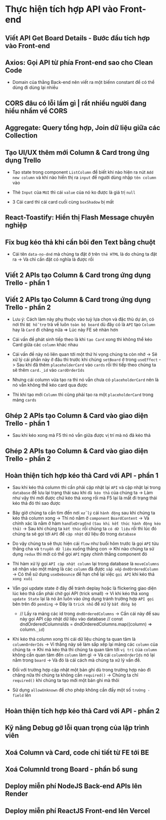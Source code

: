 # Thực hiện tích hợp API vào Front-end

## Viết API Get Board Details - Bước đầu tích hợp vào Front-end

## Axios: Gọi API từ phía Front-end sao cho Clean Code

- Domain của thằng Back-end nên viết ra một biếnn constant để có thể dùng đi dùng lại nhiều

## CORS đâu có lỗi lầm gì | rất nhiều người đang hiểu nhầm về CORS

## Aggregate: Query tổng hợp, Join dữ liệu giữa các Collection

## Tạo UI/UX thêm mới Column & Card trong ứng dụng Trello

- Tạo state trong component `ListColumn` để biết khi nào hiện ra nút `Add new column` và khi nào hiển thị ra `input` để người dùng nhập `tên column` vào

- Thẻ `Input` của `MUI` thì cái `value` của nó ko được là giá trị `null`

- 3 Cái card thì cái card cuối cùng `boxShadow` bị mất

## React-Toastify: Hiển thị Flash Message chuyên nghiệp

## Fix bug kéo thả khi cần bôi đen Text bằng chuột

- Cái tên `data-no-dnd` mà chúng ta đặt ở trên `thẻ HTML` là do chúng ta đặt ra -> Và chỉ cần đặt có nghĩa là được rồi

## Viết 2 APIs tạo Column & Card trong ứng dụng Trello - phần 1

## Viết 2 APIs tạo Column & Card trong ứng dụng Trello - phần 2

- Lưu ý: Cách làm này phụ thuộc vào tuỳ lựa chọn và đặc thù dự án, có nơi thì `BE hỗ trợ` trả về luôn `toàn bộ board` dù đây có là `API` tạo `Column` hay là `Card` đi chăng nữa => Lúc này FE sẽ nhàn hơn

- Cái vấn đề phát sinh tiếp theo là khi `tạo Card` xong thì không thể kéo Card giữa các `column` khác nhau

- Cái vấn đề này nó liên quan tới một thứ hi vọng chúng ta còn nhớ -> Sẽ xử lý cái phần này ở đâu thì trước khi chúng `setBoard` ở trong `useEffect` -> Sau khi đã thêm `placeholderCard` vào `cards` rồi thì tiếp theo chúng ta sẽ thêm `card._id` vào `cardOrderIds`

- Nhưng cái column vừa tạo ra thì nó vẫn chưa có `placeholderCard` nên là nó vẫn không thể kéo card qua được

- Thì khi tạo mới `Column` thì cũng phải tạo ra một `placeholderCard` trong mảng `cards`

## Ghép 2 APIs tạo Column & Card vào giao diện Trello - phần 1

- Sau khi kéo xong mà F5 thì nó vẫn giữa được vị trí mà nó đã kéo thả

## Ghép 2 APIs tạo Column & Card vào giao diện Trello - phần 2

## Hoàn thiện tích hợp kéo thả Card với API - phần 1

- Sau khi kéo thả column thì cần phải cập nhật lại `API` và cập nhật lại trong `database` để lưu lại trạng thái sau khi `đã kéo thả` của chúng ta -> Làm như vậy thì mới được chứ kéo thả xong rồi mà F5 lại là mất đi trạng thái kéo thả đó thì sao được

- Bây giờ chúng ta cần tìm đến nơi `xử lý` cái `hành động` sau khi chúng ta kéo thả column xong -> Thì nó nằm ở `component` `BoardContent` -> Và chính xác là nằm ở hàm `handleDragEnd` `(Sau khi kết thúc hành động kéo thả)` -> Sau khi chúng ta `kết thúc` rồi chúng ta `có dữ liệu` rồi thì lúc đó chúng ta sẽ gọi tới `API` để `cập nhật` dữ liệu đó trong `database`

- Do vậy chúng ta sẽ thực hiện cái `flow` như buổi hôm trước là gọi `API` từu thằng cha và `truyền dữ liệu` xuống thằng con -> Khi nào chúng ta sử dụng `redux` thì mới có thể gọi `API` ngay chính thằng component đó

- Thì hàm xử lý gọi `API cập nhật column` lại trong database là `moveColumns` sẽ nhận vào một mảng là các `column` đã được `sắp xếp` `dndOrderedColumn` -> Có thể sử dụng `useDebounce` để hạn chế lại việc `gọi API` khi kéo thả `xong xuôi`

- Vẫn gọi update state ở đây để tránh deplay hoặc là flickering giao diện lúc kéo thả cần phải chờ gọi API (trick small) -> Vì khi kéo thả xong `update State` lại là nó ăn luôn vào ứng dụng tránh trường hợp `API gọi` bên trên đó `pending` -> Đây là `trick nhỏ` để xử lý `bất đồng bộ`

  - // Lấy ra mảng các id trong `dndOrderedColumns` -> Cần cái này để sau này gọi API cập nhật dữ liệu vào database
    // const dndOrderedColumnsIds = dndOrderedColumns.map((column) => column.`_id`)

- Khi kéo thả column xong thì cái dữ liệu chúng ta quan tâm là `columnOrderIds` -> Vì thằng này sẽ làm sắp xếp lại mảng các `column` của chúng ta -> Khi mà kéo thả thì chúng ta quan tâm tới `vị trí` của `column` không cần quan tâm đến `column` làm gì -> Và cái `columnOrderIds` nó lại nằm trong `board` -> Và đó là cái cách mà chúng ta xử lý vấn đề.

- Đối với trường hợp cập nhật một bản ghi dù trong trường hợp nào đi chăng nữa thì chúng ta không cần `required()` -> Chúng ta chỉ `required()` khi chúng ta tạo mới một bản ghi mà thôi

- Sử dụng `allowUnknown` để cho phép không cần đấy một số `trường - field` lên

## Hoàn thiện tích hợp kéo thả Card với API - phần 2

## Kỹ năng Debug gỡ lỗi quan trọng của lập trình viên

## Xoá Column và Card, code chi tiết từ FE tới BE

## Xoá ColumnId trong Board - phần bổ sung

## Deploy miễn phí NodeJS Back-end APIs lên Render

## Deploy miễn phí ReactJS Front-end lên Vercel
